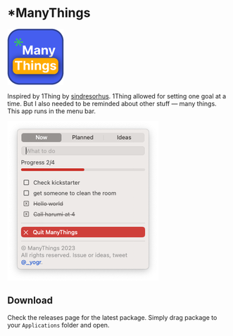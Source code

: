 # *ManyThings

![logo](assets/logo.png)

Inspired by 1Thing by [sindresorhus](https://github.com/sindresorhus). 1Thing allowed for setting one goal at a time. But I also needed to be reminded about other stuff — many things. This app runs in the menu bar.

![screenshot](assets/screenshot.png)

## Download

Check the releases page for the latest package. Simply drag package to your `Applications` folder and open.